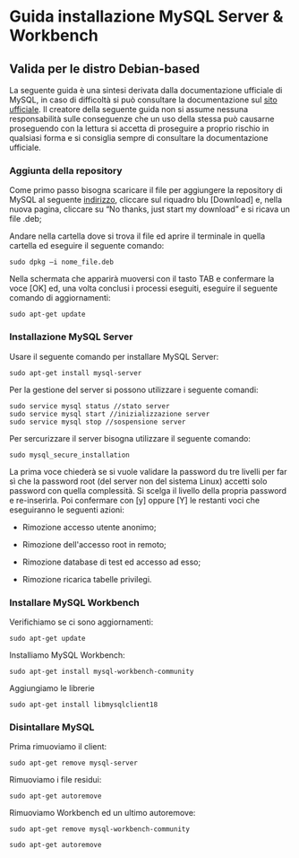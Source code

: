 # Guida installazione MySQL Server & Workbench

## Valida per le distro Debian-based

La seguente guida è una sintesi derivata dalla documentazione
ufficiale di MySQL, in caso di difficoltà si può consultare la documentazione
sul [sito ufficiale](https://dev.mysql.com/doc/mysql-apt-repo-quick-guide/en/). Il creatore della seguente guida non si
assume nessuna responsabilità sulle conseguenze che un uso della stessa può
causarne proseguendo con la lettura si accetta di proseguire a proprio rischio
in qualsiasi forma e si consiglia sempre di consultare la documentazione ufficiale.

### Aggiunta della repository

Come primo passo bisogna scaricare il file per aggiungere la repository di MySQL al seguente [indirizzo](https://dev.mysql.com/downloads/repo/apt/), cliccare sul riquadro blu [Download] e, nella nuova pagina, cliccare su “No thanks, just start my download” e si ricava un file .deb;

Andare nella cartella dove si trova il file ed aprire il terminale in quella cartella ed eseguire il seguente comando:

```shell
sudo dpkg –i nome_file.deb        
```

Nella schermata che apparirà muoversi con il tasto TAB e confermare la voce [OK] ed, una volta conclusi i processi eseguiti, eseguire il seguente comando di aggiornamenti:

```shell
sudo apt-get update
```

### Installazione MySQL Server

Usare il seguente comando per installare MySQL Server:

```shell
sudo apt-get install mysql-server
```

Per la gestione del server si possono utilizzare i seguente comandi:

```shell
sudo service mysql status //stato server
sudo service mysql start //inizializzazione server
sudo service mysql stop //sospensione server
```

Per sercurizzare il server bisogna utilizzare il seguente comando:

```shell
sudo mysql_secure_installation
```

La prima voce chiederà se si vuole validare la password du tre livelli per far sì che la password root (del server non del sistema Linux) accetti solo password con quella complessità. Si scelga il livello della propria password e re-inserirla. Poi confermare con [y] oppure [Y] le restanti voci che eseguiranno le seguenti azioni:

- Rimozione accesso utente anonimo;

- Rimozione dell'accesso root in remoto;

- Rimozione database di test ed accesso ad esso;

- Rimozione ricarica tabelle privilegi.

### Installare MySQL Workbench

Verifichiamo se ci sono aggiornamenti:

```shell
sudo apt-get update
```

Installiamo MySQL Workbench:

```shell
sudo apt-get install mysql-workbench-community
```

Aggiungiamo le librerie

```shell
sudo apt-get install libmysqlclient18
```

### Disintallare MySQL

Prima rimuoviamo il client:

```shell
sudo apt-get remove mysql-server
```

Rimuoviamo i file residui:

```shell
sudo apt-get autoremove
```

Rimuoviamo Workbench ed un ultimo autoremove:

```shell
sudo apt-get remove mysql-workbench-community
```

```shell
sudo apt-get autoremove
```
